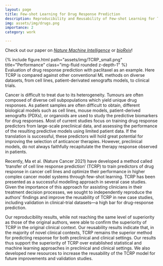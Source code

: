 ```yaml
---
layout: page
title: Few-shot Learning for Drug Response Prediction
description: Reproducibility and Reusability of Few-shot Learning for Transfer Drug Response Prediction, supervised by Prof. Benjamin Haibe-Kains.
img: assets/img/drugs.png
importance: 2
category: work

---
```

Check out our paper on [*Nature Machine Intelligence*](https://www.nature.com/articles/s42256-023-00688-4) or [*bioRxiv*](https://www.biorxiv.org/content/10.1101/2023.07.06.547938v1)!

<div class="row">
    <div class="col-sm mt-3 mt-md-0">
        {% include figure.html path="assets/img/TCRP_small.png" title="Performance" class="img-fluid rounded z-depth-1" %}
    </div>
</div>
<div class="caption">
    Evaluation of drug response prediction with paclitaxel as an example. Here TCRP is compared against other conventional ML methods on diverse datasets, from cell lines, patient-derivated xenografts models, to clinical trials. 
</div>

Cancer is difficult to treat due to its heterogeneity. Tumours are often composed of diverse
cell subpopulations which yield unique drug responses. As patient samples are often
difficult to obtain, different biological models such as cell lines, mouse
models, patient-derived xenografts (PDXs), or organoids are used to study the predictive biomarkers for drug responses. Most of current studies focus on training drug response predictors from large-scale preclinical data, and assessing the performance of the resulting predictive models using limited patient data. If the translation is successful, these predictors will hold great potential for improving the selection of anticancer therapies. However, preclinical models, do not always
faithfully recapitulate the therapy response observed in patients. 

Recently, Ma et al. (Nature Cancer 2021) have developed a method called ‘transfer of cell line response prediction’ (TCRP) to train predictors of drug response in cancer cell lines and optimize their performance in higher complex cancer model systems through few-shot learning. TCRP has been presented as a successful modelling approach in several case studies. Given the importance of this approach for assisting clinicians in their treatment decision processes, we sought to independently reproduce the authors’ findings and improve the reusability of TCRP in new case studies, including validation in clinical-trial datasets—a high bar for drug-response prediction. 

Our reproducibility results, while not reaching the same level of superiority as those of the original authors, were able to confirm the superiority of TCRP in the original clinical context. Our reusability results indicate that, in the majority of novel clinical contexts, TCRP remains the superior method for predicting response for both preclinical and clinical settings. Our results thus support the superiority of TCRP over established statistical and machine learning approaches in preclinical and clinical settings. We also developed new resources to increase the reusability of the TCRP model for future improvements and validation studies.
